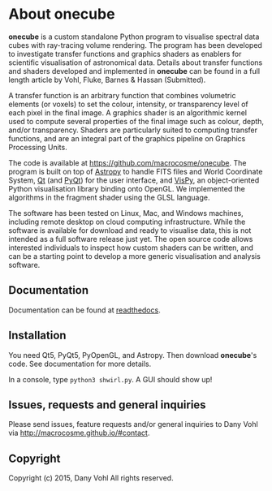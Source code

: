 About onecube
=============

**onecube** is a custom standalone Python program to visualise spectral data cubes with ray-tracing volume rendering.
The program has been developed to investigate transfer functions and graphics shaders as enablers for
scientific visualisation of astronomical data. Details about transfer functions and shaders developed and implemented in
**onecube** can be found in a full length article by Vohl, Fluke, Barnes & Hassan (Submitted).

A transfer function is an arbitrary function that combines volumetric elements (or voxels) to set the colour,
intensity, or transparency level of each pixel in the final image. A graphics shader is an algorithmic kernel
used to compute several properties of the final image such as colour, depth, and/or transparency.
Shaders are particularly suited to computing transfer functions, and are an integral part of the graphics
pipeline on Graphics Processing Units.

The code is available at https://github.com/macrocosme/onecube. The program is built on top of [Astropy](http://www.astropy.org)
to handle FITS files and World Coordinate System, [Qt](http://www.qtcentre.org) (and [PyQt](https://www.riverbankcomputing.com/software/pyqt/download5)) for the user interface,
and [VisPy](http://vispy.org), an object-oriented Python visualisation library binding onto OpenGL.
We implemented the algorithms in the fragment shader using the GLSL language.

The software has been tested on Linux, Mac, and
Windows machines, including remote desktop on cloud computing infrastructure. While the software is available for
download and ready to visualise data, this is not intended as a full software release just yet.
The open source code allows interested individuals to inspect how custom shaders can be written, and can be a
starting point to develop a more generic visualisation and analysis software.

Documentation
-------------
Documentation can be found at [readthedocs](link).

Installation
------------
You need Qt5, PyQt5, PyOpenGL, and Astropy. Then download **onecube**'s code. 
See documentation for more details. 

In a console, type `python3 shwirl.py`. A GUI should show up!

Issues, requests and general inquiries
--------------------------------------
Please send issues, feature requests and/or general inquiries to Dany Vohl via http://macrocosme.github.io/#contact.

Copyright
---------
Copyright (c) 2015, Dany Vohl
All rights reserved.

